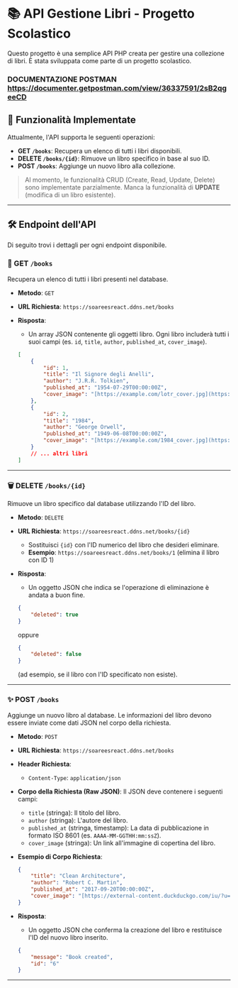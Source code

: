 # 📚 API Gestione Libri - Progetto Scolastico

Questo progetto è una semplice API PHP creata per gestire una collezione di libri. È stata sviluppata come parte di un progetto scolastico.

### DOCUMENTAZIONE POSTMAN https://documenter.getpostman.com/view/36337591/2sB2qgeeCD

## 🚀 Funzionalità Implementate

Attualmente, l'API supporta le seguenti operazioni:

* **GET `/books`**: Recupera un elenco di tutti i libri disponibili.
* **DELETE `/books/{id}`**: Rimuove un libro specifico in base al suo ID.
* **POST `/books`**: Aggiunge un nuovo libro alla collezione.

> Al momento, le funzionalità CRUD (Create, Read, Update, Delete) sono implementate parzialmente. Manca la funzionalità di **UPDATE** (modifica di un libro esistente).

---

## 🛠️ Endpoint dell'API

Di seguito trovi i dettagli per ogni endpoint disponibile.

### 📖 GET `/books`

Recupera un elenco di tutti i libri presenti nel database.

* **Metodo**: `GET`
* **URL Richiesta**: `https://soareesreact.ddns.net/books`
* **Risposta**:
    * Un array JSON contenente gli oggetti libro. Ogni libro includerà tutti i suoi campi (es. `id`, `title`, `author`, `published_at`, `cover_image`).

    ```json
    [
        {
            "id": 1,
            "title": "Il Signore degli Anelli",
            "author": "J.R.R. Tolkien",
            "published_at": "1954-07-29T00:00:00Z",
            "cover_image": "[https://example.com/lotr_cover.jpg](https://example.com/lotr_cover.jpg)"
        },
        {
            "id": 2,
            "title": "1984",
            "author": "George Orwell",
            "published_at": "1949-06-08T00:00:00Z",
            "cover_image": "[https://example.com/1984_cover.jpg](https://example.com/1984_cover.jpg)"
        }
        // ... altri libri
    ]
    ```

---

### 🗑️ DELETE `/books/{id}`

Rimuove un libro specifico dal database utilizzando l'ID del libro.

* **Metodo**: `DELETE`
* **URL Richiesta**: `https://soareesreact.ddns.net/books/{id}`
    * Sostituisci `{id}` con l'ID numerico del libro che desideri eliminare.
    * **Esempio**: `https://soareesreact.ddns.net/books/1` (elimina il libro con ID 1)
* **Risposta**:
    * Un oggetto JSON che indica se l'operazione di eliminazione è andata a buon fine.

    ```json
    {
        "deleted": true
    }
    ```
    oppure
    ```json
    {
        "deleted": false
    }
    ```
    (ad esempio, se il libro con l'ID specificato non esiste).

---

### ✨ POST `/books`

Aggiunge un nuovo libro al database. Le informazioni del libro devono essere inviate come dati JSON nel corpo della richiesta.

* **Metodo**: `POST`
* **URL Richiesta**: `https://soareesreact.ddns.net/books`
* **Header Richiesta**:
    * `Content-Type`: `application/json`
* **Corpo della Richiesta (Raw JSON)**:
    Il JSON deve contenere i seguenti campi:
    * `title` (stringa): Il titolo del libro.
    * `author` (stringa): L'autore del libro.
    * `published_at` (stringa, timestamp): La data di pubblicazione in formato ISO 8601 (es. `AAAA-MM-GGTHH:mm:ssZ`).
    * `cover_image` (stringa): Un link all'immagine di copertina del libro.

* **Esempio di Corpo Richiesta**:

    ```json
    {
        "title": "Clean Architecture",
        "author": "Robert C. Martin",
        "published_at": "2017-09-20T00:00:00Z",
        "cover_image": "[https://external-content.duckduckgo.com/iu/?u=https%3A%2F%2Fmiro.medium.com%2Fmax%2F1103%2F1*PKsDuPxNoKJyJvmlLc64qg.jpeg&f=1&nofb=1&ipt=f12b0a4703bbcc36bbf1f4125c672a956c5f10a02992b7e1e253590523bd608d](https://external-content.duckduckgo.com/iu/?u=https%3A%2F%2Fmiro.medium.com%2Fmax%2F1103%2F1*PKsDuPxNoKJyJvmlLc64qg.jpeg&f=1&nofb=1&ipt=f12b0a4703bbcc36bbf1f4125c672a956c5f10a02992b7e1e253590523bd608d)"
    }
    ```

* **Risposta**:
    * Un oggetto JSON che conferma la creazione del libro e restituisce l'ID del nuovo libro inserito.

    ```json
    {
        "message": "Book created",
        "id": "6"
    }
    ```

---